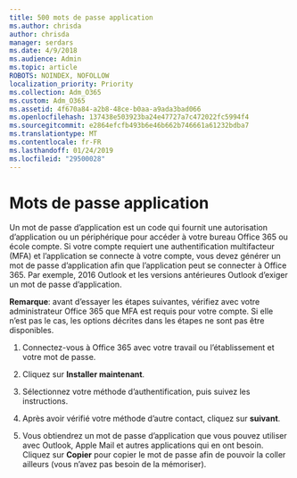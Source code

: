 ```yaml
---
title: 500 mots de passe application
ms.author: chrisda
author: chrisda
manager: serdars
ms.date: 4/9/2018
ms.audience: Admin
ms.topic: article
ROBOTS: NOINDEX, NOFOLLOW
localization_priority: Priority
ms.collection: Adm_O365
ms.custom: Adm_O365
ms.assetid: 4f670a84-a2b8-48ce-b0aa-a9ada3bad066
ms.openlocfilehash: 137438e503923ba24e47727a7c472022fc5994f4
ms.sourcegitcommit: e2864efcfb493b6e46b662b746661a61232bdba7
ms.translationtype: MT
ms.contentlocale: fr-FR
ms.lasthandoff: 01/24/2019
ms.locfileid: "29500028"
---
```

# <a name="app-passwords"></a>Mots de passe application

Un mot de passe d’application est un code qui fournit une autorisation d’application ou un périphérique pour accéder à votre bureau Office 365 ou école compte. Si votre compte requiert une authentification multifacteur (MFA) et l’application se connecte à votre compte, vous devez générer un mot de passe d’application afin que l’application peut se connecter à Office 365. Par exemple, 2016 Outlook et les versions antérieures Outlook d’exiger un mot de passe d’application.
  
 **Remarque**: avant d’essayer les étapes suivantes, vérifiez avec votre administrateur Office 365 que MFA est requis pour votre compte. Si elle n’est pas le cas, les options décrites dans les étapes ne sont pas être disponibles.
  
1. Connectez-vous à Office 365 avec votre travail ou l’établissement et votre mot de passe.
    
2. Cliquez sur **Installer maintenant**.
    
3. Sélectionnez votre méthode d’authentification, puis suivez les instructions.
    
4. Après avoir vérifié votre méthode d’autre contact, cliquez sur **suivant**.
    
5. Vous obtiendrez un mot de passe d’application que vous pouvez utiliser avec Outlook, Apple Mail et autres applications qui en ont besoin. Cliquez sur **Copier** pour copier le mot de passe afin de pouvoir la coller ailleurs (vous n’avez pas besoin de la mémoriser). 
    

